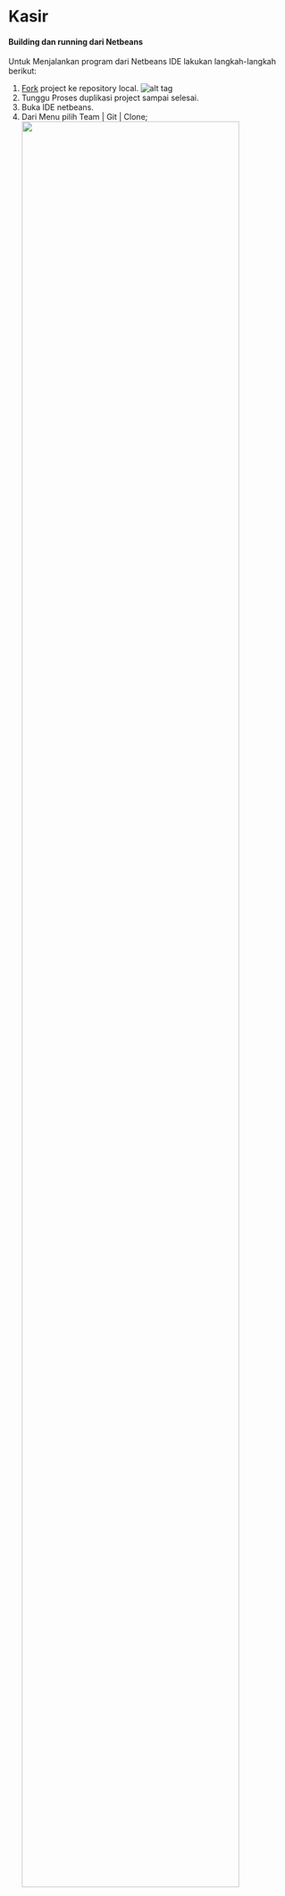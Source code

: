 # Kasir
#### Building dan running dari Netbeans
Untuk Menjalankan program dari Netbeans IDE lakukan langkah-langkah berikut:
  1. [Fork](https://github.com/it-yudharta/Kasir#fork-destination-box) project ke repository local.
      ![alt tag](https://raw.githubusercontent.com/it-yudharta/Kasir/master/tutorial/image/01.fork.png)
  2. Tunggu Proses duplikasi project sampai selesai.
  3. Buka IDE netbeans.
  4. Dari Menu pilih Team | Git | Clone;
      <img src="https://raw.githubusercontent.com/it-yudharta/Kasir/master/tutorial/image/02.clone.png" width="90%"></img> 